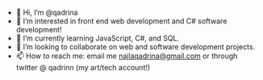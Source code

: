 - 👋 Hi, I’m @qadrina
- 👀 I’m interested in front end web development and C# software development!
- 🌱 I’m currently learning JavaScript, C#, and SQL.
- 💞️ I’m looking to collaborate on web and software development projects.
- 📫 How to reach me: email me najlaqadrina@gmail.com or through twitter @ qadrinn (my art/tech account!)

<!---
qadrina/qadrina is a ✨ special ✨ repository because its `README.md` (this file) appears on your GitHub profile.
You can click the Preview link to take a look at your changes.
--->
